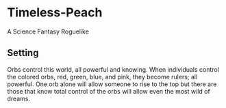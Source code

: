 # Timeless-Peach
A Science Fantasy Roguelike

Setting
-------
Orbs control this world, all powerful and knowing. When individuals control the colored orbs, red, green, blue, and pink, they become rulers; all powerful. One orb alone will allow someone to rise to the top but there are those that know total control of the orbs will allow even the most wild of dreams.
